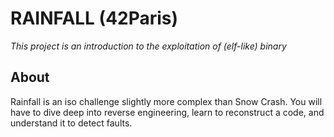 # RAINFALL (42Paris)
*This project is an introduction to the exploitation of (elf-like) binary*

## About
Rainfall is an iso challenge slightly more complex than Snow Crash. You will have to dive deep into reverse engineering, learn to reconstruct a code, and understand it to detect faults.
